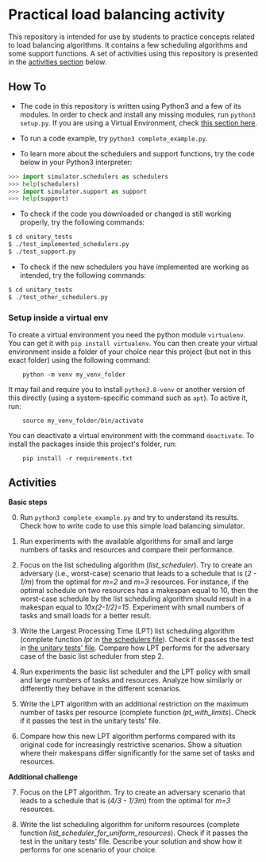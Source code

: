 # Practical load balancing activity

This repository is intended for use by students to practice concepts related to load balancing algorithms.
It contains a few scheduling algorithms and some support functions.
A set of activities using this repository is presented in the [activities section](#activities) below.

## How To

- The code in this repository is written using Python3 and a few of its modules.
In order to check and install any missing modules, run `python3 setup.py`. If you are using a Virtual Environment, check [this section here](#setup-inside-a-virtual-env).

- To run a code example, try `python3 complete_example.py`.

- To learn more about the schedulers and support functions, try the code below in your Python3 interpreter:

```python
>>> import simulator.schedulers as schedulers
>>> help(schedulers)
>>> import simulator.support as support
>>> help(support)
```

- To check if the code you downloaded or changed is still working properly, try the following commands:

```bash
$ cd unitary_tests
$ ./test_implemented_schedulers.py 
$ ./test_support.py
```

- To check if the new schedulers you have implemented are working as intended, try the following commands:

```bash
$ cd unitary_tests
$ ./test_other_schedulers.py 
```

### Setup inside a virtual env

To create a virtual environment you need the python module `virtualenv`.
You can get it with `pip install virtualenv`. 
You can then create your virtual environment inside a folder of your choice near this project (but not in this exact folder) using the following command:

```shell=bash
    python -m venv my_venv_folder
```

It may fail and require you to install `python3.8-venv` or another version of this directly (using a system-specific command such as `apt`).
To active it, run: 


```shell=bash
    source my_venv_folder/bin/activate
```

You can deactivate a virtual environment with the command `deactivate`.
To install the packages inside this project's folder, run:

```shell=bash
    pip install -r requirements.txt
```

## Activities

**Basic steps**

0. Run `python3 complete_example.py` and try to understand its results. Check how to write code to use this simple load balancing simulator.

1. Run experiments with the available algorithms for small and large numbers of tasks and resources and compare their performance.

2. Focus on the list scheduling algorithm (*list\_scheduler*). Try to create an adversary (i.e., worst-case) scenario that leads to a schedule that is (*2 - 1/m*) from the optimal for *m=2* and *m=3* resources. For instance, if the optimal schedule on two resources has a makespan equal to 10, then the worst-case schedule by the list scheduling algorithm should result in a makespan equal to *10x(2-1/2)=15*. Experiment with small numbers of tasks and small loads for a better result.

3. Write the Largest Processing Time (LPT) list scheduling algorithm (complete function *lpt* in [the schedulers file](simulator/schedulers.py)). Check if it passes the test in [the unitary tests' file](unitary_tests/test_other_schedulers.py). Compare how LPT performs for the adversary case of the basic list scheduler from step 2.

4. Run experiments the basic list scheduler and the LPT policy with small and large numbers of tasks and resources. Analyze how similarly or differently they behave in the different scenarios.

5. Write the LPT algorithm with an additional restriction on the maximum number of tasks per resource (complete function *lpt\_with\_limits*). Check if it passes the test in the unitary tests' file.

6. Compare how this new LPT algorithm performs compared with its original code for increasingly restrictive scenarios. Show a situation where their makespans differ significantly for the same set of tasks and resources.

**Additional challenge**

7. Focus on the LPT algorithm. Try to create an adversary scenario that leads to a schedule that is (*4/3 - 1/3m*) from the optimal for *m=3* resources.

8. Write the list scheduling algorithm for uniform resources (complete function *list\_scheduler\_for\_uniform\_resources*). Check if it passes the test in the unitary tests' file. Describe your solution and show how it performs for one scenario of your choice.


